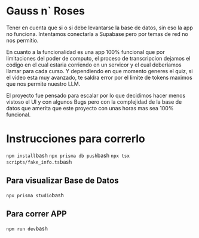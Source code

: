 # Gauss n` Roses


Tener en cuenta que si o si debe levantarse la base de datos, sin eso la app no funciona.
Intentamos conectarla a Supabase pero por temas de red no nos permitio.

En cuanto a la funcionalidad es una app 100% funcional que por limitaciones del poder de computo, el proceso de transcripcion dejamos el codigo en el cual estaria corriendo en un servicor y el cual deberiamos llamar para cada curso. Y dependiendo en que momento generes el quiz, si el video esta muy avanzado, te saldra error por el limite de tokens maximos que nos permite nuestro LLM.


El proyecto fue pensado para escalar por lo que decidimos hacer menos vistoso el UI y con algunos Bugs pero con la complejidad de la base de datos que amerita que este proyecto con unas horas mas sea 100% funcional. 

# Instrucciones para correrlo

` npm install `bash
` npx prisma db push `bash
` npx tsx scripts/fake_info.ts `bash

## Para visualizar Base de Datos
` npx prisma studio `bash

## Para correr APP
` npm run dev `bash

